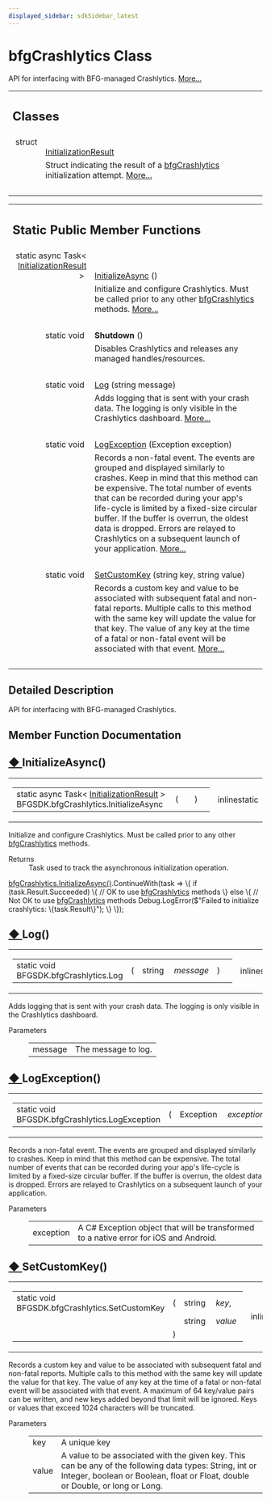 ```yaml
---
displayed_sidebar: sdkSidebar_latest
---
```

# bfgCrashlytics Class 

<div class="contents">API for interfacing with BFG-managed Crashlytics.    <a href="class_b_f_g_s_d_k_1_1bfg_crashlytics.html#details">More...</a><table class="memberdecls"><tr class="heading"><td colspan="2"><h2 class="groupheader"><a id="nested-classes" name="nested-classes"></a> Classes</h2></td></tr><tr class="memitem:"><td class="memItemLeft" align="right" valign="top">struct &#160;</td><td class="memItemRight" valign="bottom"><a class="el" href="struct_b_f_g_s_d_k_1_1bfg_crashlytics_1_1_initialization_result.html">InitializationResult</a></td></tr><tr class="memdesc:"><td class="mdescLeft">&#160;</td><td class="mdescRight">Struct indicating the result of a <a class="el" href="class_b_f_g_s_d_k_1_1bfg_crashlytics.html" title="API for interfacing with BFG-managed Crashlytics.">bfgCrashlytics</a> initialization attempt.  <a href="struct_b_f_g_s_d_k_1_1bfg_crashlytics_1_1_initialization_result.html#details">More...</a><br /></td></tr><tr class="separator:"><td class="memSeparator" colspan="2">&#160;</td></tr></table><table class="memberdecls"><tr class="heading"><td colspan="2"><h2 class="groupheader"><a id="pub-static-methods" name="pub-static-methods"></a> Static Public Member Functions</h2></td></tr><tr class="memitem:a6013b0ba541302c309d096a6d92099d1"><td class="memItemLeft" align="right" valign="top">static async Task&lt; <a class="el" href="struct_b_f_g_s_d_k_1_1bfg_crashlytics_1_1_initialization_result.html">InitializationResult</a> &gt;&#160;</td><td class="memItemRight" valign="bottom"><a class="el" href="class_b_f_g_s_d_k_1_1bfg_crashlytics.html#a6013b0ba541302c309d096a6d92099d1">InitializeAsync</a> ()</td></tr><tr class="memdesc:a6013b0ba541302c309d096a6d92099d1"><td class="mdescLeft">&#160;</td><td class="mdescRight">Initialize and configure Crashlytics. Must be called prior to any other <a class="el" href="class_b_f_g_s_d_k_1_1bfg_crashlytics.html" title="API for interfacing with BFG-managed Crashlytics.">bfgCrashlytics</a> methods.  <a href="class_b_f_g_s_d_k_1_1bfg_crashlytics.html#a6013b0ba541302c309d096a6d92099d1">More...</a><br /></td></tr><tr class="separator:a6013b0ba541302c309d096a6d92099d1"><td class="memSeparator" colspan="2">&#160;</td></tr><tr class="memitem:a08d66deea80d2970cc1fec56b0e4e3a4"><td class="memItemLeft" align="right" valign="top"><a id="a08d66deea80d2970cc1fec56b0e4e3a4" name="a08d66deea80d2970cc1fec56b0e4e3a4"></a> static void&#160;</td><td class="memItemRight" valign="bottom"><b>Shutdown</b> ()</td></tr><tr class="memdesc:a08d66deea80d2970cc1fec56b0e4e3a4"><td class="mdescLeft">&#160;</td><td class="mdescRight">Disables Crashlytics and releases any managed handles/resources. <br /></td></tr><tr class="separator:a08d66deea80d2970cc1fec56b0e4e3a4"><td class="memSeparator" colspan="2">&#160;</td></tr><tr class="memitem:a3a072e21e6fce8ee080e2092f210364a"><td class="memItemLeft" align="right" valign="top">static void&#160;</td><td class="memItemRight" valign="bottom"><a class="el" href="class_b_f_g_s_d_k_1_1bfg_crashlytics.html#a3a072e21e6fce8ee080e2092f210364a">Log</a> (string message)</td></tr><tr class="memdesc:a3a072e21e6fce8ee080e2092f210364a"><td class="mdescLeft">&#160;</td><td class="mdescRight">Adds logging that is sent with your crash data. The logging is only visible in the Crashlytics dashboard.  <a href="class_b_f_g_s_d_k_1_1bfg_crashlytics.html#a3a072e21e6fce8ee080e2092f210364a">More...</a><br /></td></tr><tr class="separator:a3a072e21e6fce8ee080e2092f210364a"><td class="memSeparator" colspan="2">&#160;</td></tr><tr class="memitem:ae63bef754ac97b6f39089fbb37351440"><td class="memItemLeft" align="right" valign="top">static void&#160;</td><td class="memItemRight" valign="bottom"><a class="el" href="class_b_f_g_s_d_k_1_1bfg_crashlytics.html#ae63bef754ac97b6f39089fbb37351440">LogException</a> (Exception exception)</td></tr><tr class="memdesc:ae63bef754ac97b6f39089fbb37351440"><td class="mdescLeft">&#160;</td><td class="mdescRight">Records a non-fatal event. The events are grouped and displayed similarly to crashes. Keep in mind that this method can be expensive. The total number of events that can be recorded during your app's life-cycle is limited by a fixed-size circular buffer. If the buffer is overrun, the oldest data is dropped. Errors are relayed to Crashlytics on a subsequent launch of your application.  <a href="class_b_f_g_s_d_k_1_1bfg_crashlytics.html#ae63bef754ac97b6f39089fbb37351440">More...</a><br /></td></tr><tr class="separator:ae63bef754ac97b6f39089fbb37351440"><td class="memSeparator" colspan="2">&#160;</td></tr><tr class="memitem:ad9d86732aacef0ce5802b1d38fa0f7ff"><td class="memItemLeft" align="right" valign="top">static void&#160;</td><td class="memItemRight" valign="bottom"><a class="el" href="class_b_f_g_s_d_k_1_1bfg_crashlytics.html#ad9d86732aacef0ce5802b1d38fa0f7ff">SetCustomKey</a> (string key, string value)</td></tr><tr class="memdesc:ad9d86732aacef0ce5802b1d38fa0f7ff"><td class="mdescLeft">&#160;</td><td class="mdescRight">Records a custom key and value to be associated with subsequent fatal and non-fatal reports. Multiple calls to this method with the same key will update the value for that key. The value of any key at the time of a fatal or non-fatal event will be associated with that event.  <a href="class_b_f_g_s_d_k_1_1bfg_crashlytics.html#ad9d86732aacef0ce5802b1d38fa0f7ff">More...</a><br /></td></tr><tr class="separator:ad9d86732aacef0ce5802b1d38fa0f7ff"><td class="memSeparator" colspan="2">&#160;</td></tr></table><a name="details" id="details"></a><h2 class="groupheader">Detailed Description</h2><div class="textblock">API for interfacing with BFG-managed Crashlytics. </div><h2 class="groupheader">Member Function Documentation</h2><a id="a6013b0ba541302c309d096a6d92099d1" name="a6013b0ba541302c309d096a6d92099d1"></a><h2 class="memtitle"><span class="permalink"><a href="#a6013b0ba541302c309d096a6d92099d1">&#9670;&nbsp;</a></span>InitializeAsync()</h2><div class="memitem"><div class="memproto"><table class="mlabels"><tr><td class="mlabels-left"><table class="memname"><tr><td class="memname">static async Task&lt; <a class="el" href="struct_b_f_g_s_d_k_1_1bfg_crashlytics_1_1_initialization_result.html">InitializationResult</a> &gt; BFGSDK.bfgCrashlytics.InitializeAsync </td><td>(</td><td class="paramname"></td><td>)</td><td></td></tr></table></td><td class="mlabels-right"><span class="mlabels"><span class="mlabel">inline</span><span class="mlabel">static</span></span></td></tr></table></div><div class="memdoc">Initialize and configure Crashlytics. Must be called prior to any other <a class="el" href="class_b_f_g_s_d_k_1_1bfg_crashlytics.html" title="API for interfacing with BFG-managed Crashlytics.">bfgCrashlytics</a> methods. <dl class="section return"><dt>Returns</dt><dd>Task used to track the asynchronous initialization operation.</dd></dl><a class="el" href="class_b_f_g_s_d_k_1_1bfg_crashlytics.html#a6013b0ba541302c309d096a6d92099d1" title="Initialize and configure Crashlytics. Must be called prior to any other bfgCrashlytics methods.">bfgCrashlytics.InitializeAsync()</a>.ContinueWith(task =&gt; \{ if (task.Result.Succeeded) \{ // OK to use <a class="el" href="class_b_f_g_s_d_k_1_1bfg_crashlytics.html" title="API for interfacing with BFG-managed Crashlytics.">bfgCrashlytics</a> methods \} else \{ // Not OK to use <a class="el" href="class_b_f_g_s_d_k_1_1bfg_crashlytics.html" title="API for interfacing with BFG-managed Crashlytics.">bfgCrashlytics</a> methods Debug.LogError($"Failed to initialize crashlytics: \{task.Result\}"); \} \}); </div></div><a id="a3a072e21e6fce8ee080e2092f210364a" name="a3a072e21e6fce8ee080e2092f210364a"></a><h2 class="memtitle"><span class="permalink"><a href="#a3a072e21e6fce8ee080e2092f210364a">&#9670;&nbsp;</a></span>Log()</h2><div class="memitem"><div class="memproto"><table class="mlabels"><tr><td class="mlabels-left"><table class="memname"><tr><td class="memname">static void BFGSDK.bfgCrashlytics.Log </td><td>(</td><td class="paramtype">string&#160;</td><td class="paramname"><em>message</em></td><td>)</td><td></td></tr></table></td><td class="mlabels-right"><span class="mlabels"><span class="mlabel">inline</span><span class="mlabel">static</span></span></td></tr></table></div><div class="memdoc">Adds logging that is sent with your crash data. The logging is only visible in the Crashlytics dashboard. <dl class="params"><dt>Parameters</dt><dd><table class="params"><tr><td class="paramname">message</td><td>The message to log.</td></tr></table></dd></dl></div></div><a id="ae63bef754ac97b6f39089fbb37351440" name="ae63bef754ac97b6f39089fbb37351440"></a><h2 class="memtitle"><span class="permalink"><a href="#ae63bef754ac97b6f39089fbb37351440">&#9670;&nbsp;</a></span>LogException()</h2><div class="memitem"><div class="memproto"><table class="mlabels"><tr><td class="mlabels-left"><table class="memname"><tr><td class="memname">static void BFGSDK.bfgCrashlytics.LogException </td><td>(</td><td class="paramtype">Exception&#160;</td><td class="paramname"><em>exception</em></td><td>)</td><td></td></tr></table></td><td class="mlabels-right"><span class="mlabels"><span class="mlabel">inline</span><span class="mlabel">static</span></span></td></tr></table></div><div class="memdoc">Records a non-fatal event. The events are grouped and displayed similarly to crashes. Keep in mind that this method can be expensive. The total number of events that can be recorded during your app's life-cycle is limited by a fixed-size circular buffer. If the buffer is overrun, the oldest data is dropped. Errors are relayed to Crashlytics on a subsequent launch of your application. <dl class="params"><dt>Parameters</dt><dd><table class="params"><tr><td class="paramname">exception</td><td>A C# Exception object that will be transformed to a native error for iOS and Android.</td></tr></table></dd></dl></div></div><a id="ad9d86732aacef0ce5802b1d38fa0f7ff" name="ad9d86732aacef0ce5802b1d38fa0f7ff"></a><h2 class="memtitle"><span class="permalink"><a href="#ad9d86732aacef0ce5802b1d38fa0f7ff">&#9670;&nbsp;</a></span>SetCustomKey()</h2><div class="memitem"><div class="memproto"><table class="mlabels"><tr><td class="mlabels-left"><table class="memname"><tr><td class="memname">static void BFGSDK.bfgCrashlytics.SetCustomKey </td><td>(</td><td class="paramtype">string&#160;</td><td class="paramname"><em>key</em>, </td></tr><tr><td class="paramkey"></td><td></td><td class="paramtype">string&#160;</td><td class="paramname"><em>value</em>&#160;</td></tr><tr><td></td><td>)</td><td></td><td></td></tr></table></td><td class="mlabels-right"><span class="mlabels"><span class="mlabel">inline</span><span class="mlabel">static</span></span></td></tr></table></div><div class="memdoc">Records a custom key and value to be associated with subsequent fatal and non-fatal reports. Multiple calls to this method with the same key will update the value for that key. The value of any key at the time of a fatal or non-fatal event will be associated with that event. A maximum of 64 key/value pairs can be written, and new keys added beyond that limit will be ignored. Keys or values that exceed 1024 characters will be truncated. <dl class="params"><dt>Parameters</dt><dd><table class="params"><tr><td class="paramname">key</td><td>A unique key </td></tr><tr><td class="paramname">value</td><td>A value to be associated with the given key. This can be any of the following data types: String, int or Integer, boolean or Boolean, float or Float, double or Double, or long or Long. </td></tr></table></dd></dl></div></div></div> 
